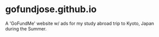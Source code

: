 # gofundjose.github.io
A 'GoFundMe' website w/ ads for my study abroad trip to Kyoto, Japan during the Summer.
